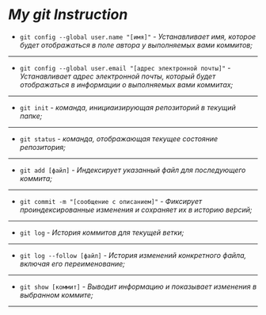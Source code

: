 # ***My git Instruction***

* `git config --global user.name "[имя]"` - *Устанавливает имя, которое будет отображаться в поле автора у выполняемых вами коммитов;*
------------------------------
* `git config --global user.email "[адрес электронной почты]"` - *Устанавливает адрес электронной почты, который будет отображаться в информации о выполняемых вами коммитах;*
--------------------------
* `git init` - *команда, инициаизирующая репозиторий в текущий папке;*
----------------------
* `git status` - *команда, отображающая текущее состояние репозитория;*
-------------------
* `git add [файл]` - *Индексирует указанный файл для последующего коммита;*
-----------------------
* `git commit -m "[сообщение с описанием]"` - *Фиксирует проиндексированные изменения и сохраняет их в историю версий;*
----------------------
* `git log` - *История коммитов для текущей ветки;*
----------------------
* `git log --follow [файл]` - *История изменений конкретного файла, включая его переименование;*
-----------------------
* `git show [коммит]` - *Выводит информацию и показывает изменения в выбранном коммите;*
------------------------